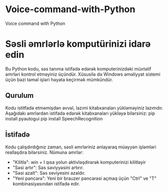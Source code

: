 # Voice-command-with-Python
Voice command with Python

# Səsli əmrlərlə komputürinizi idarə edin

Bu Python kodu, səs tanıma istifadə edərək komputerinizdəki müxtəlif əmrləri kontrol etməyiniz üçündür. Xüsusilə də Windows əməliyyat sistemi üçün bəzi təməl işləri həyata keçirmək mümkündür.

## Qurulum

Kodu istitfadə etməmişdən əvvəl, lazımi kitabxanaları yükləməyiniz lazımdır. Aşağıdakı əmrlərdən istifadə edərək kitabxanaları yükləyə bilərsiniz:
pip install pyautogui
pip install SpeechRecognition


## İstifadə

Kodu çalışdırdığınız zaman, səsli əmrləriniz anlayaraq müəyyən işləmləri reallaşdıra bilərsiniz. Nümunə əmrlər: 

- "Kilitlə": win + l qısa yolun aktivləşdirərək komputerinizi kilitləyir
- "Səsi artır": Səs səviyyəsini artırır.
- "Səsi azalt": Səs seviyesini azaldır.
- "Yeni pəncərə": Yeni bir brauzer pəncərəsi açmaq üçün "Ctrl" ve "T" kombinasiyasından istifadə edir.


